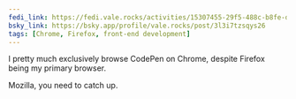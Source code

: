 ```yaml
---
fedi_link: https://fedi.vale.rocks/activities/15307455-29f5-488c-b8fe-dd2dc7477179
bsky_link: https://bsky.app/profile/vale.rocks/post/3l3i7tzsqys26
tags: [Chrome, Firefox, front-end development]
---
```


I pretty much exclusively browse CodePen on Chrome, despite Firefox being my primary browser.

Mozilla, you need to catch up.
